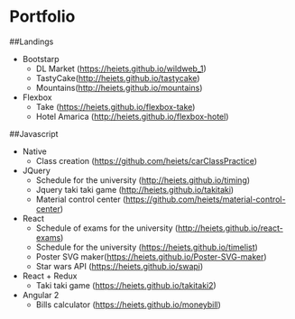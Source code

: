 # Portfolio

##Landings
  * Bootstarp
    - DL Market (https://heiets.github.io/wildweb_1)
    - TastyCake(http://heiets.github.io/tastycake)
    - Mountains(http://heiets.github.io/mountains)
  * Flexbox
    - Take (https://heiets.github.io/flexbox-take)
    - Hotel Amarica (http://heiets.github.io/flexbox-hotel)
    
##Javascript
  * Native
    - Class creation (https://github.com/heiets/carClassPractice)
  * JQuery
    - Schedule for the university (http://heiets.github.io/timing)
    - Jquery taki taki game (http://heiets.github.io/takitaki)
    - Material control center (https://github.com/heiets/material-control-center)
  * React
    - Schedule of exams for the university (http://heiets.github.io/react-exams)
    - Schedule for the university (https://heiets.github.io/timelist)
    - Poster SVG maker(https://heiets.github.io/Poster-SVG-maker)
    - Star wars API (https://heiets.github.io/swapi)
  * React + Redux
    - Taki taki game (https://heiets.github.io/takitaki2)
  * Angular 2
    - Bills calculator (https://heiets.github.io/moneybill)
